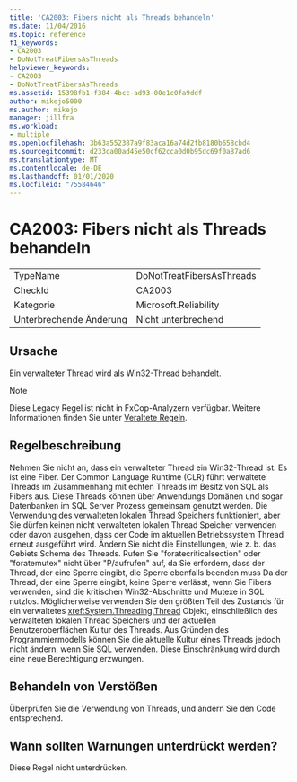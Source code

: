 ```yaml
---
title: 'CA2003: Fibers nicht als Threads behandeln'
ms.date: 11/04/2016
ms.topic: reference
f1_keywords:
- CA2003
- DoNotTreatFibersAsThreads
helpviewer_keywords:
- CA2003
- DoNotTreatFibersAsThreads
ms.assetid: 15398fb1-f384-4bcc-ad93-00e1c0fa9ddf
author: mikejo5000
ms.author: mikejo
manager: jillfra
ms.workload:
- multiple
ms.openlocfilehash: 3b63a552387a9f83aca16a74d2fb8180b658cbd4
ms.sourcegitcommit: d233ca00ad45e50cf62cca0d0b95dc69f0a87ad6
ms.translationtype: MT
ms.contentlocale: de-DE
ms.lasthandoff: 01/01/2020
ms.locfileid: "75584646"
---
```

# <a name="ca2003-do-not-treat-fibers-as-threads"></a>CA2003: Fibers nicht als Threads behandeln

|||
|-|-|
|TypeName|DoNotTreatFibersAsThreads|
|CheckId|CA2003|
|Kategorie|Microsoft.Reliability|
|Unterbrechende Änderung|Nicht unterbrechend|

## <a name="cause"></a>Ursache
Ein verwalteter Thread wird als Win32-Thread behandelt.

> [!NOTE]
> Diese Legacy Regel ist nicht in FxCop-Analyzern verfügbar. Weitere Informationen finden Sie unter [Veraltete Regeln](fxcop-rule-port-status.md#deprecated-rules).

## <a name="rule-description"></a>Regelbeschreibung

Nehmen Sie nicht an, dass ein verwalteter Thread ein Win32-Thread ist. Es ist eine Fiber. Der Common Language Runtime (CLR) führt verwaltete Threads im Zusammenhang mit echten Threads im Besitz von SQL als Fibers aus. Diese Threads können über Anwendungs Domänen und sogar Datenbanken im SQL Server Prozess gemeinsam genutzt werden. Die Verwendung des verwalteten lokalen Thread Speichers funktioniert, aber Sie dürfen keinen nicht verwalteten lokalen Thread Speicher verwenden oder davon ausgehen, dass der Code im aktuellen Betriebssystem Thread erneut ausgeführt wird. Ändern Sie nicht die Einstellungen, wie z. b. das Gebiets Schema des Threads. Rufen Sie "foratecriticalsection" oder "foratemutex" nicht über "P/aufrufen" auf, da Sie erfordern, dass der Thread, der eine Sperre eingibt, die Sperre ebenfalls beenden muss Da der Thread, der eine Sperre eingibt, keine Sperre verlässt, wenn Sie Fibers verwenden, sind die kritischen Win32-Abschnitte und Mutexe in SQL nutzlos. Möglicherweise verwenden Sie den größten Teil des Zustands für ein verwaltetes <xref:System.Threading.Thread> Objekt, einschließlich des verwalteten lokalen Thread Speichers und der aktuellen Benutzeroberflächen Kultur des Threads. Aus Gründen des Programmiermodells können Sie die aktuelle Kultur eines Threads jedoch nicht ändern, wenn Sie SQL verwenden. Diese Einschränkung wird durch eine neue Berechtigung erzwungen.

## <a name="how-to-fix-violations"></a>Behandeln von Verstößen

Überprüfen Sie die Verwendung von Threads, und ändern Sie den Code entsprechend.

## <a name="when-to-suppress-warnings"></a>Wann sollten Warnungen unterdrückt werden?

Diese Regel nicht unterdrücken.
